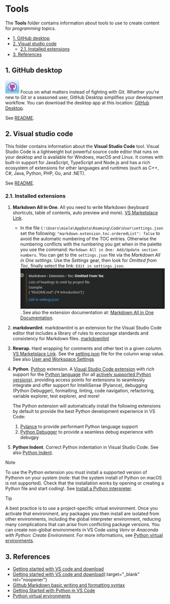 # Tools <!-- omit from toc -->

The **Tools** folder contains information about tools to use to create content for *programming* topics.  

- [1. GitHub desktop](#1-github-desktop)
- [2. Visual studio code](#2-visual-studio-code)
  - [2.1. Installed extensions](#21-installed-extensions)
- [3. References](#3-references)

## 1. GitHub desktop

![github_icon](../Resources/Images/GitHub/github_icon.jpg) Focus on what
matters instead of fighting with Git. Whether you're new to Git or a
seasoned user, GitHub Desktop simplifies your development workflow. You
can download the desktop app at this location: [GitHub
Desktop](https://desktop.github.com/). 

See [README](../Git-GitHub/README.md).  

## 2. Visual studio code

This folder contains information about the **Visual Studio Code** tool.
Visual Studio Code is a lightweight but powerful source code editor that
runs on your desktop and is available for Windows, macOS and Linux. It
comes with built-in support for JavaScript, TypeScript and Node.js and
has a rich ecosystem of extensions for other languages and runtimes
(such as C++, C#, Java, Python, PHP, Go, and .NET). 

See [README](./Visual%20Studio%20Code/README.md). 


### 2.1. Installed extensions

1. **Markdown All in One**. All you need to write Markdown (keyboard shortcuts,
   table of contents, auto preview and more). [VS Marketplace
   Link](https://marketplace.visualstudio.com/items?itemName=yzhang.markdown-all-in-one).

   - In the file `C:\Users\miele\AppData\Roaming\Code\User\settings.json` set the following: `"markdown.extension.toc.orderedList": false` to avoid the automatic numbering of the TOC entries. Otherwise the numbering conflicts with the numbering you get when in the palette you use the command:  `Markdown All in One: Add/Update section numbers`. 
   You can get to the `settings.json` file via the *Markdown All in One settings*. Use the *Settings* gear, then look for *Omitted from Toc*, finally select the link: `Edit in settings.json`. 
   ![Edit in settings.json](../Resources/Images/MarkDown/omitted_from_TOC.png).
   See also the extension documentation at: [Markdown All in One Documentation](https://markdown-all-in-one.github.io/docs/).
1. **markdownlint**. markdownlint is an extension for the Visual Studio
   Code editor that includes a library of rules to encourage standards
   and consistency for Markdown files.
   [markdownlint](https://marketplace.visualstudio.com/items?itemName=DavidAnson.vscode-markdownlint)
1. **Rewrap**. Hard wrapping for comments and other text in a given
   column. [VS Marketplace
   Link](https://marketplace.visualstudio.com/items?itemName=stkb.rewrap).
   See the [setting.json](../Tools/.vscode/settings.json) file for the
   column wrap value. See also [User and Workspace
   Settings](https://code.visualstudio.com/docs/getstarted/settings)
1. **Python**.
   [Python](https://marketplace.visualstudio.com/items?itemName=ms-python.python)
   extension. A [Visual Studio Code
   extension](https://marketplace.visualstudio.com/VSCode) with rich
   support for the [Python language](https://www.python.org/) (for all
   [actively supported Python
   versions](https://devguide.python.org/versions/#supported-versions)),
   providing access points for extensions to seamlessly integrate and
   offer support for IntelliSense (Pylance), debugging (Python
   Debugger), formatting, linting, code navigation, refactoring,
   variable explorer, test explorer, and more!

   The Python extension will automatically install the following extensions by default to provide the best Python development experience in VS Code:
   1. [Pylance](https://marketplace.visualstudio.com/items?itemName=ms-python.vscode-pylance)
      to provide performant Python language support 
   1. [Python
        Debugger](https://marketplace.visualstudio.com/items?itemName=ms-python.debugpy)
        to provide a seamless debug experience with debugpy
1. **Python Indent**. Correct Python indentation in Visual Studio Code.
   See also [Python
   Indent](https://marketplace.visualstudio.com/items?itemName=KevinRose.vsc-python-indent).

> [!NOTE]  
> To use the Python extension you must install a supported version of
> Pythonm on your system (note: that the system install of Python on macOS is
> not supported). Check that the installation works by opening or
> creating a Python file and start coding!. 
> See [Install a Python interpreter](hhttps://code.visualstudio.com/docs/python/python-tutorial#_install-a-python-interpreter).

> [!TIP]
> A best practice is to use a project-specific virtual environment. Once you activate that environment, any packages you then install are isolated from other environments, including the global interpreter environment, reducing many complications that can arise from conflicting package versions. You can create non-global environments in VS Code using *Venv* or *Anaconda with Python: Create Environment*. For more informations, see [Python virtual ervironments](https://github.com/milexm/Python/blob/main/documentation/getting-started/virtual-environments.md#python-virtual-environments).

## 3. References

- [Getting started with VS code and download](https://code.visualstudio.com/docs/?dv=win64user)
- [Getting started with VS code and download](http://stackoverflow.com){:target="_blank" rel="noopener"}
- [Github Markdown basic writing and formatting
  syntax](https://docs.github.com/en/get-started/writing-on-github/getting-started-with-writing-and-formatting-on-github/basic-writing-and-formatting-syntax#lists)
- [Getting Started with Python in VS Code](https://code.visualstudio.com/docs/python/python-tutorial#_prerequisites)
- [Python virtual ervironments](https://github.com/milexm/Python/blob/main/documentation/getting-started/virtual-environments.md#python-virtual-environments)

